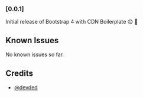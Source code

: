
### [0.0.1]

Initial release of Bootstrap 4 with CDN Boilerplate 😍 🚀

## Known Issues

No known issues so far.

## Credits

- [@devded](https://github.com/devded)
